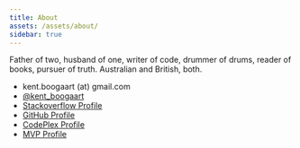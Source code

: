 ```yaml
---
title: About
assets: /assets/about/
sidebar: true
---
```

Father of two, husband of one, writer of code, drummer of drums, reader of books, pursuer of truth. Australian and British, both.

* kent.boogaart (at) gmail.com
* [@kent_boogaart](https://twitter.com/kent_boogaart)
* [Stackoverflow Profile](http://stackoverflow.com/users/5380/kent-boogaart)
* [GitHub Profile](https://github.com/kentcb)
* [CodePlex Profile](http://www.codeplex.com/site/users/view/kentcb)
* [MVP Profile](http://mvp.microsoft.com/en-us/mvp/Kent%20Cameron%20Boogaart-4025178)